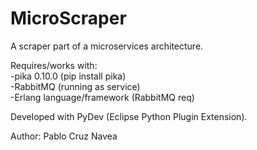 # MicroScraper
A scraper part of a microservices architecture.

Requires/works with:
<br>-pika 0.10.0 (pip install pika)
<br>-RabbitMQ (running as service)
<br>-Erlang language/framework (RabbitMQ req)

Developed with PyDev (Eclipse Python Plugin Extension).

Author: Pablo Cruz Navea
